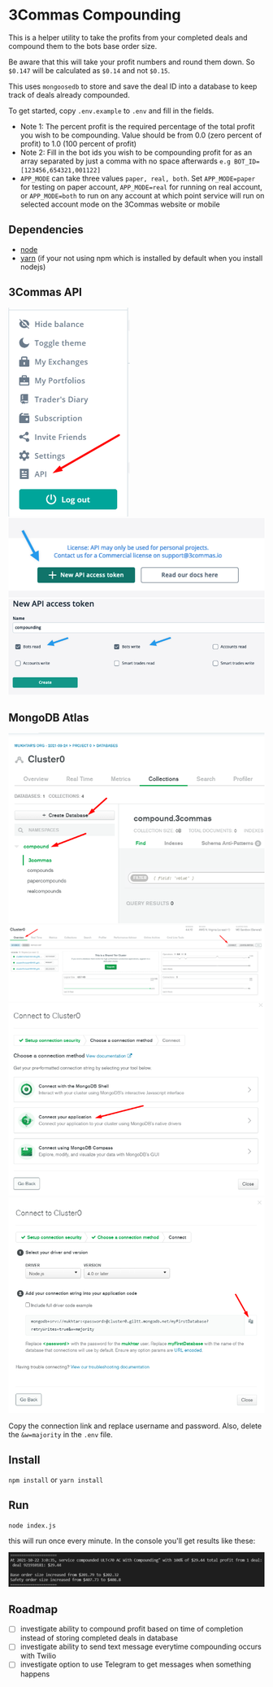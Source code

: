 # 3Commas Compounding

This is a helper utility to take the profits from your completed deals and compound them to the bots base order size.

Be aware that this will take your profit numbers and round them down. So `$0.147` will be calculated as `$0.14` and not `$0.15`.

This uses `mongoosedb` to store and save the deal ID into a database to keep track of deals already compounded.

To get started, copy `.env.example` to `.env` and fill in the fields. 
- Note 1: The percent profit is the required percentage of the total profit you wish to be compounding. Value should be from 0.0 (zero percent of profit) to 1.0 (100 percent of profit)
- Note 2: Fill in the bot ids you wish to be compounding profit for as an array separated by just a comma with no space afterwards `e.g BOT_ID=[123456,654321,001122]`
- `APP_MODE` can take three values `paper, real, both`. Set `APP_MODE=paper` for testing on paper account, `APP_MODE=real` for running on real account, or `APP_MODE=both` to run on any account at which point service will run on selected account mode on the 3Commas website or mobile

 

## Dependencies
- [node](https://nodejs.org)
- [yarn](https://yarnpkg.com/) (if your not using npm which is installed by default when you install nodejs)

## 3Commas API
![create an API key in 3Commas](https://github.com/mukhtarworld/compounder/blob/updated_v3/img/step1.png?raw=true)
![create an API key in 3Commas](https://github.com/mukhtarworld/compounder/blob/updated_v3/img/step2.png?raw=true)
![create an API key in 3Commas](https://github.com/mukhtarworld/compounder/blob/updated_v3/img/step3.png?raw=true)

## MongoDB Atlas
![Get mongodb connection](https://github.com/mukhtarworld/compounder/blob/updated_v3/img/mongodb%20connect%204.png?raw=true)
![Get mongodb connection](https://github.com/mukhtarworld/compounder/blob/updated_v3/img/mongodb%20connect%201.png?raw=true)
![Get mongodb connection](https://github.com/mukhtarworld/compounder/blob/updated_v3/img/mongodb%20connect%202.png?raw=true)
![Get mongodb connection](https://github.com/mukhtarworld/compounder/blob/updated_v3/img/mongodb%20connect%203.png?raw=true)

Copy the connection link and replace username and password. Also, delete the `&w=majority` in the `.env` file.

## Install
`npm install` or `yarn install`

## Run
`node index.js`

this will run once every minute. In the console you'll get results like these:

![API output](https://github.com/mukhtarworld/compounder/blob/updated_v3/img/results.png?raw=true)

## Roadmap
- [ ] investigate ability to compound profit based on time of completion instead of storing completed deals in database
- [ ] investigate ability to send text message everytime compounding occurs with Twilio
- [ ] investigate option to use Telegram to get messages when something happens
